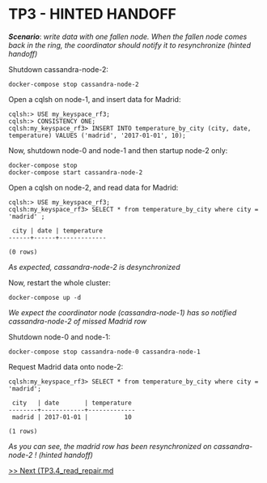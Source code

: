 TP3 - HINTED HANDOFF
====================

***Scenario***: *write data with one fallen node. When the fallen node comes back in the ring, the coordinator should notify it to resynchronize (hinted handoff)*

Shutdown cassandra-node-2:
```
docker-compose stop cassandra-node-2
```
Open a cqlsh on node-1, and insert data for Madrid:
```
cqlsh:> USE my_keyspace_rf3;
cqlsh:> CONSISTENCY ONE;
cqlsh:my_keyspace_rf3> INSERT INTO temperature_by_city (city, date, temperature) VALUES ('madrid', '2017-01-01', 10);
```

Now, shutdown node-0 and node-1 and then startup node-2 only:
```
docker-compose stop
docker-compose start cassandra-node-2
```
Open a cqlsh on node-2, and read data for Madrid:
```
cqlsh:> USE my_keyspace_rf3;
cqlsh:my_keyspace_rf3> SELECT * from temperature_by_city where city = 'madrid' ;

 city | date | temperature
------+------+-------------

(0 rows)
```
*As expected, cassandra-node-2 is desynchronized*

Now, restart the whole cluster:
```
docker-compose up -d
```
*We expect the coordinator node (cassandra-node-1) has so notified cassandra-node-2 of missed Madrid row*

Shutdown node-0 and node-1:
```
docker-compose stop cassandra-node-0 cassandra-node-1
```
Request Madrid data onto node-2:
```
cqlsh:my_keyspace_rf3> SELECT * from temperature_by_city where city = 'madrid';

 city   | date       | temperature
--------+------------+-------------
 madrid | 2017-01-01 |          10

(1 rows)
```
*As you can see, the madrid row has been resynchronized on cassandra-node-2 ! (hinted handoff)*

[>> Next (TP3.4_read_repair.md](TP3.4_read_repair.md)
